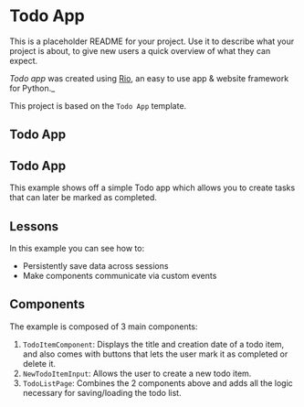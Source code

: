 # Todo App

This is a placeholder README for your project. Use it to describe what your
project is about, to give new users a quick overview of what they can expect.

_Todo app_ was created using [Rio](https://rio.dev/), an easy to
use app & website framework for Python._

This project is based on the `Todo App` template.

## Todo App

## Todo App

This example shows off a simple Todo app which allows you to create tasks that
can later be marked as completed.

## Lessons

In this example you can see how to:

-   Persistently save data across sessions
-   Make components communicate via custom events

## Components

The example is composed of 3 main components:

1. `TodoItemComponent`: Displays the title and creation date of a todo item, and
   also comes with buttons that lets the user mark it as completed or delete it.
2. `NewTodoItemInput`: Allows the user to create a new todo item.
3. `TodoListPage`: Combines the 2 components above and adds all the logic
   necessary for saving/loading the todo list.
